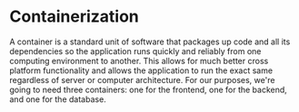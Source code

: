 # Containerization

A container is a standard unit of software that packages up code and all its dependencies so the application runs quickly and reliably from one computing environment to another. This allows for much better cross platform functionality and allows the application to run the exact same regardless of server or computer architecture. For our purposes, we're going to need three containers: one for the frontend, one for the backend, and one for the database.